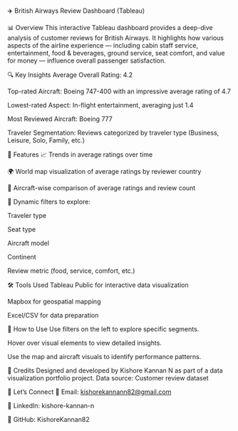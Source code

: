 ✈️ British Airways Review Dashboard (Tableau)

📊 Overview
This interactive Tableau dashboard provides a deep-dive analysis of customer reviews for British Airways. It highlights how various aspects of the airline experience — including cabin staff service, entertainment, food & beverages, ground service, seat comfort, and value for money — influence overall passenger satisfaction.

🔍 Key Insights
Average Overall Rating: 4.2

Top-rated Aircraft: Boeing 747-400 with an impressive average rating of 4.7

Lowest-rated Aspect: In-flight entertainment, averaging just 1.4

Most Reviewed Aircraft: Boeing 777

Traveler Segmentation: Reviews categorized by traveler type (Business, Leisure, Solo, Family, etc.)

📌 Features
📈 Trends in average ratings over time

🌍 World map visualization of average ratings by reviewer country

🛫 Aircraft-wise comparison of average ratings and review count

🎯 Dynamic filters to explore:

Traveler type

Seat type

Aircraft model

Continent

Review metric (food, service, comfort, etc.)

🛠️ Tools Used
Tableau Public for interactive data visualization

Mapbox for geospatial mapping

Excel/CSV for data preparation

🚀 How to Use
Use filters on the left to explore specific segments.

Hover over visual elements to view detailed insights.

Use the map and aircraft visuals to identify performance patterns.

🙌 Credits
Designed and developed by Kishore Kannan N as part of a data visualization portfolio project.
Data source: Customer review dataset 

🔗 Let’s Connect
📧 Email: kishorekannann82@gmail.com

💼 LinkedIn: kishore-kannan-n

🐙 GitHub: KishoreKannan82


